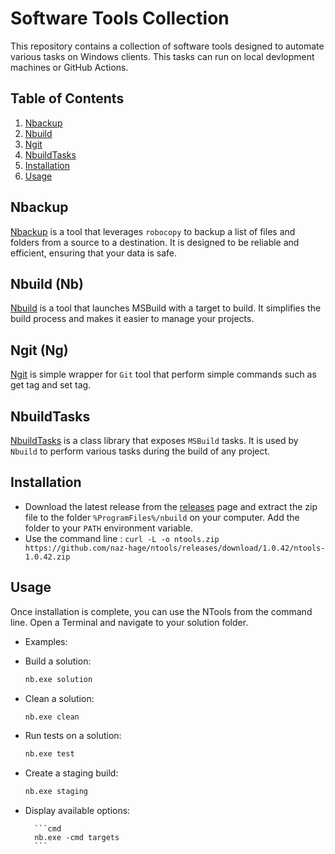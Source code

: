 # Software Tools Collection

This repository contains a collection of software tools designed to automate various tasks on Windows clients.  This tasks can run on local devlopment machines or GitHub Actions.

## Table of Contents
1. [Nbackup](#Nbackup)
2. [Nbuild](#Nbuild)
3. [Ngit](#Ngit)
4. [NbuildTasks](#nbuildtasks)
5. [Installation](#Installation)
6. [Usage](#Usage)

## Nbackup
[Nbackup](./Nbackup/README.md) is a tool that leverages `robocopy` to backup a list of files and folders from a source to a destination. It is designed to be reliable and efficient, ensuring that your data is safe.

## Nbuild (Nb)
[Nbuild](./Nbuild/README.md) is a tool that launches MSBuild with a target to build. It simplifies the build process and makes it easier to manage your projects.

## Ngit (Ng)
[Ngit](./Ngit/README.md) is simple wrapper for `Git` tool that perform simple commands such as get tag and set tag.

## NbuildTasks
[NbuildTasks](./NbuildTasks/README.md) is a class library that exposes `MSBuild` tasks. It is used by `Nbuild` to perform various tasks during the build of any project.

## Installation
- Download the latest release from the [releases](https://github.com/naz-hage/ntools/releases/) page and extract the zip file to the folder `%ProgramFiles%/nbuild` on your computer.  Add the folder to your `PATH` environment variable.
- Use the command line : `curl -L -o ntools.zip  https://github.com/naz-hage/ntools/releases/download/1.0.42/ntools-1.0.42.zip`

## Usage
Once installation is complete, you can use the NTools from the command line.  Open a Terminal and navigate to your solution folder.

- Examples: 
-   Build a solution:

    ```cmd
    nb.exe solution
    ```
- Clean a solution:

    ```cmd
    nb.exe clean
    ```

- Run tests on a solution:

    ```cmd
    nb.exe test
    ```
- Create a staging build:

    ```cmd
    nb.exe staging
    ```
- Display available options:
    
        ```cmd
        nb.exe -cmd targets
        ```